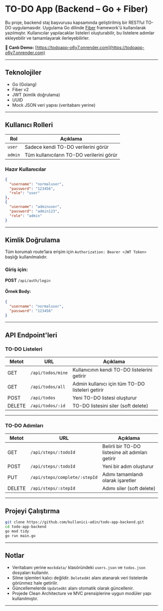 # TO-DO App (Backend – Go + Fiber)

Bu proje, backend staj başvurusu kapsamında geliştirilmiş bir RESTful TO-DO uygulamasıdır. Uygulama Go dilinde [Fiber](https://gofiber.io) framework'ü kullanılarak yazılmıştır. Kullanıcılar yapılacaklar listeleri oluşturabilir, bu listelere adımlar ekleyebilir ve tamamlayarak ilerleyebilirler.

**🔗 Canlı Demo:** [https://todoapp-o6y7.onrender.com](https://todoapp-o6y7.onrender.com)

---

## Teknolojiler

- Go (Golang)
- Fiber v2
- JWT (kimlik doğrulama)
- UUID
- Mock JSON veri yapısı (veritabanı yerine)

---

## Kullanıcı Rolleri

| Rol    | Açıklama                              |
|--------|----------------------------------------|
| `user` | Sadece kendi TO-DO verilerini görür    |
| `admin`| Tüm kullanıcıların TO-DO verilerini görür |

### Hazır Kullanıcılar

```json
{
  "username": "normaluser",
  "password": "123456",
  "role": "user"
},
{
  "username": "adminuser",
  "password": "admin123",
  "role": "admin"
}
```

---

## Kimlik Doğrulama

Tüm korumalı route’lara erişim için `Authorization: Bearer <JWT Token>` başlığı kullanılmalıdır.

### Giriş için:
**POST** `/api/auth/login`

#### Örnek Body:

```json
{
  "username": "normaluser",
  "password": "123456"
}
```

---

## API Endpoint'leri

### TO-DO Listeleri

| Metot | URL                | Açıklama                                         |
|-------|--------------------|--------------------------------------------------|
| GET   | `/api/todos/mine`  | Kullanıcının kendi TO-DO listelerini getirir    |
| GET   | `/api/todos/all`   | Admin kullanıcı için tüm TO-DO listeleri getirir|
| POST  | `/api/todos`       | Yeni TO-DO listesi oluşturur                    |
| DELETE| `/api/todos/:id`   | TO-DO listesini siler (soft delete)             |

---

### TO-DO Adımları

| Metot | URL                                  | Açıklama                                        |
|-------|---------------------------------------|-------------------------------------------------|
| GET   | `/api/steps/:todoId`                 | Belirli bir TO-DO listesine ait adımları getirir|
| POST  | `/api/steps/:todoId`                 | Yeni bir adım oluşturur                         |
| PUT   | `/api/steps/complete/:stepId`        | Adımı tamamlandı olarak işaretler               |
| DELETE| `/api/steps/:stepId`                 | Adımı siler (soft delete)                       |

---

## Projeyi Çalıştırma

```bash
git clone https://github.com/kullanici-adin/todo-app-backend.git
cd todo-app-backend
go mod tidy
go run main.go
```

---

## Notlar

- Veritabanı yerine `mockdata/` klasöründeki `users.json` ve `todos.json` dosyaları kullanılır.
- Silme işlemleri kalıcı değildir. `DeletedAt` alanı atanarak veri listelerde görünmez hale getirilir.
- Güncellemelerde `UpdatedAt` alanı otomatik olarak güncellenir.
- Projede Clean Architecture ve MVC prensiplerine uygun modüler yapı kullanılmıştır.

---